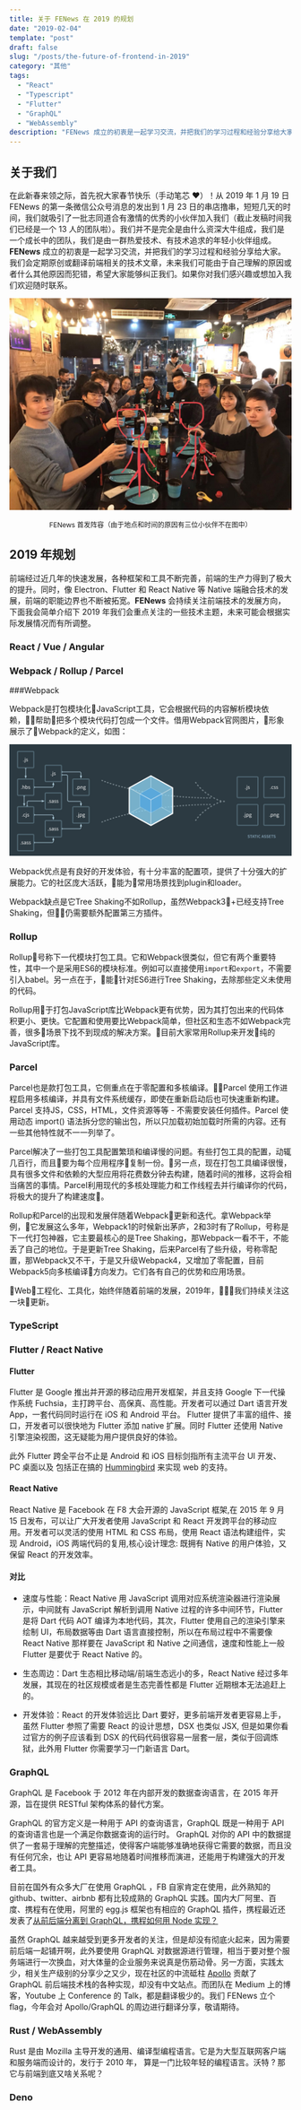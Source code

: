 ```yaml
---
title: 关于 FENews 在 2019 的规划
date: "2019-02-04"
template: "post"
draft: false
slug: "/posts/the-future-of-frontend-in-2019"
category: "其他"
tags:
  - "React"
  - "Typescript"
  - "Flutter"
  - "GraphQL"
  - "WebAssembly"
description: "FENews 成立的初衷是一起学习交流，并把我们的学习过程和经验分享给大家。我们会定期原创或翻译前端相关的技术文章，未来我们可能由于自己理解的原因或者什么其他原因而犯错，希望大家能够纠正我们。如果你对我们感兴趣或想加入我们欢迎随时联系。"
---
```


## 关于我们

在此新春来领之际，首先祝大家春节快乐（手动笔芯 ❤️）！从 2019 年 1 月 19 日 FENews 的第一条微信公众号消息的发出到 1 月 23 日的串店撸串，短短几天的时间，我们就吸引了一批志同道合有激情的优秀的小伙伴加入我们（截止发稿时间我们已经是一个 13 人的团队啦）。我们并不是完全是由什么资深大牛组成，我们是一个成长中的团队，我们是由一群热爱技术、有技术追求的年轻小伙伴组成。**FENews** 成立的初衷是一起学习交流，并把我们的学习过程和经验分享给大家。我们会定期原创或翻译前端相关的技术文章，未来我们可能由于自己理解的原因或者什么其他原因而犯错，希望大家能够纠正我们。如果你对我们感兴趣或想加入我们欢迎随时联系。

![FENews 团队首发阵容](images/fenews-team.jpg)

<div style="text-align: center; font-size: 12px">
  FENews 首发阵容（由于地点和时间的原因有三位小伙伴不在图中）
</div>

## 2019 年规划

前端经过近几年的快速发展，各种框架和工具不断完善，前端的生产力得到了极大的提升。同时，像 Electron、Flutter 和 React Native 等 Native 端融合技术的发展，前端的职能边界也不断被拓宽。**FENews** 会持续关注前端技术的发展方向，下面我会简单介绍下 2019 年我们会重点关注的一些技术主题，未来可能会根据实际发展情况而有所调整。

### React / Vue / Angular

### Webpack / Rollup / Parcel

###Webpack

Webpack是打包模块化JavaScript工具，它会根据代码的内容解析模块依赖，帮助把多个模块代码打包成一个文件。借用Webpack官网图片，形象展示了Webpack的定义，如图：

![webpack](images/webpack.png)

Webpack优点是有良好的开发体验，有十分丰富的配置项，提供了十分强大的扩展能力。它的社区庞大活跃，能为常用场景找到plugin和loader。

Webpack缺点是它Tree Shaking不如Rollup，虽然Webpack3+已经支持Tree Shaking，但仍需要额外配置第三方插件。

### Rollup

Rollup号称下一代模块打包工具。它和Webpack很类似，但它有两个重要特性，其中一个是采用ES6的模块标准。例如可以直接使用`import`和`export`，不需要引入babel。另一点在于，能针对ES6进行Tree Shaking，去除那些定义未使用的代码。

Rollup用于打包JavaScript库比Webpack更有优势，因为其打包出来的代码体积更小、更快。它配置和使用要比Webpack简单，但社区和生态不如Webpack完善，很多场景下找不到现成的解决方案。目前大家常用Rollup来开发纯的JavaScript库。

### Parcel

Parcel也是款打包工具，它侧重点在于零配置和多核编译。Parcel 使用工作进程启用多核编译，并具有文件系统缓存，即使在重新启动后也可快速重新构建。Parcel 支持JS，CSS，HTML，文件资源等等 - 不需要安装任何插件。Parcel 使用动态 import() 语法拆分您的输出包，所以只加载初始加载时所需的内容。还有一些其他特性就不一一列举了。

Parcel解决了一些打包工具配置繁琐和编译慢的问题。有些打包工具的配置，动辄几百行，而且要为每个应用程序复制一份。另一点，现在打包工具编译很慢，具有很多文件和依赖的大型应用将花费数分钟去构建，随着时间的推移，这将会相当痛苦的事情。Parcel利用现代的多核处理能力和工作线程去并行编译你的代码，将极大的提升了构建速度。

Rollup和Parcel的出现和发展伴随着Webpack更新和迭代。拿Webpack举例，它发展这么多年，Webpack1的时候新出茅庐，2和3时有了Rollup，号称是下一代打包神器，它主要最核心的是Tree Shaking，那Webpack一看不干，不能丢了自己的地位。于是更新Tree Shaking，后来Parcel有了些升级，号称零配置，那Webpack又不干，于是又升级Webpack4，又增加了零配置，目前Webpack5向多核编译方向发力。它们各有自己的优势和应用场景。

Web工程化、工具化，始终伴随着前端的发展，2019年，我们持续关注这一块更新。


### TypeScript

### Flutter / React Native

#### Flutter

Flutter 是 Google 推出并开源的移动应用开发框架，并且支持 Google 下一代操作系统 Fuchsia，主打跨平台、高保真、高性能。开发者可以通过 Dart 语言开发 App，一套代码同时运行在 iOS 和 Android 平台。 Flutter 提供了丰富的组件、接口，开发者可以很快地为 Flutter 添加 native 扩展。同时 Flutter 还使用 Native 引擎渲染视图，这无疑能为用户提供良好的体验。

此外 Flutter 跨全平台不止是 Android 和 iOS 目标剑指所有主流平台 UI 开发、PC 桌面以及 包括正在搞的 [Hummingbird](https://medium.com/flutter-io/hummingbird-building-flutter-for-the-web-e687c2a023a8) 来实现 web 的支持。

#### React Native

React Native 是 Facebook 在 F8 大会开源的 JavaScript 框架,在 2015 年 9 月 15 日发布，可以让广大开发者使用 JavaScript 和 React 开发跨平台的移动应用。开发者可以灵活的使用 HTML 和 CSS 布局，使用 React 语法构建组件，实现 Android，iOS 两端代码的复用,核心设计理念: 既拥有 Native 的用户体验，又保留 React 的开发效率。

#### 对比

- 速度与性能：React Native 用 JavaScript 调用对应系统渲染器进行渲染展示，中间就有 JavaScript 解析到调用 Native 过程的许多中间环节，Flutter 是将 Dart 代码 AOT 编译为本地代码，其次，Flutter 使用自己的渲染引擎来绘制 UI，布局数据等由 Dart 语言直接控制，所以在布局过程中不需要像 React Native 那样要在 JavaScript 和 Native 之间通信，速度和性能上一般 Flutter 是要优于 React Native 的。

- 生态周边：Dart 生态相比移动端/前端生态远小的多，React Native 经过多年发展，其现在的社区规模或者是生态完善性都是 Flutter 近期根本无法追赶上的。

- 开发体验：React 的开发体验远比 Dart 要好，更多前端开发者更容易上手，虽然 Flutter 参照了需要 React 的设计思想，DSX 也类似 JSX, 但是如果你看过官方的例子应该看到 DSX 的代码代码很容易一层套一层，类似于回调炼狱，此外用 Flutter 你需要学习一门新语言 Dart。

### GraphQL

GraphQL 是 Facebook 于 2012 年在内部开发的数据查询语言，在 2015 年开源，旨在提供 RESTful 架构体系的替代方案。

GraphQL 的官方定义是一种用于 API 的查询语言，GraphQL 既是一种用于 API 的查询语言也是一个满足你数据查询的运行时。 GraphQL 对你的 API 中的数据提供了一套易于理解的完整描述，使得客户端能够准确地获得它需要的数据，而且没有任何冗余，也让 API 更容易地随着时间推移而演进，还能用于构建强大的开发者工具。

目前在国外有众多大厂在使用 GraphQL ，FB 自家肯定在使用，此外熟知的 github、twitter、airbnb 都有比较成熟的 GraphQL 实践。国内大厂阿里、百度、携程有在使用，阿里的 egg.js 框架也有相应的 GraphQL 插件，携程最近还发表了[从前后端分离到 GraphQL，携程如何用 Node 实现？](https://mp.weixin.qq.com/s/lFKZRtigONGuSHDL4ww9FA)

虽然 GraphQL 越来越受到更多开发者的关注，但是却没有彻底火起来，因为需要前后端一起铺开啊，此外要使用 GraphQL 对数据源进行管理，相当于要对整个服务端进行一次换血，对大体量的企业服务来说真是伤筋动骨。另一方面，实践太少，相关生产级别的分享少之又少，现在社区的中流砥柱 [Apollo](https://github.com/apollographql) 贡献了 GraphQL 前后端技术栈的各种实现，却没有中文站点。而团队在 Medium 上的博客，Youtube 上 Conference 的 Talk，都是翻译极少的。我们 FENews 立个 flag，今年会对 Apollo/GraphQL 的周边进行翻译分享，敬请期待。

### Rust / WebAssembly

Rust 是由 Mozilla 主导开发的通用、编译型编程语言。它是为大型互联网客户端和服务端而设计的，发行于 2010 年， 算是一门比较年轻的编程语言。沃特 ? 那它与前端到底又啥关系呢？

### Deno
